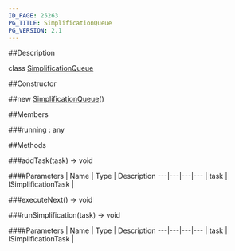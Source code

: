```yaml
---
ID_PAGE: 25263
PG_TITLE: SimplificationQueue
PG_VERSION: 2.1
---
```

##Description

class [SimplificationQueue](/classes/2.2/SimplificationQueue)



##Constructor

##new [SimplificationQueue](/classes/2.2/SimplificationQueue)()


##Members

###running : any



##Methods

###addTask(task) &rarr; void



####Parameters
 | Name | Type | Description
---|---|---|---
 | task | ISimplificationTask |  

###executeNext() &rarr; void


###runSimplification(task) &rarr; void



####Parameters
 | Name | Type | Description
---|---|---|---
 | task | ISimplificationTask |  

